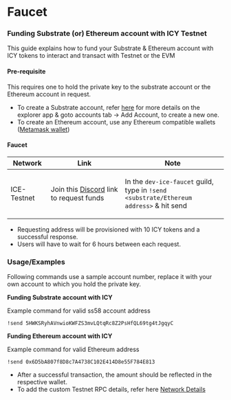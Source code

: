 # Faucet



### Funding Substrate (or) Ethereum account with ICY Testnet

This guide explains how to fund your Substrate & Ethereum account with ICY tokens to interact and transact with Testnet or the EVM

#### Pre-requisite

This requires one to hold the private key to the substrate account or the Ethereum account in request.

* To create a Substrate account, refer [here](polkadot.js-app/using-polkadot.js-app.md) for more details on the explorer app & goto accounts tab -> Add Account, to create a new one.
* To create an Ethereum account, use any Ethereum compatible wallets ([Metamask wallet](https://metamask.io))

#### Faucet

| Network     | Link                                                                   | Note                                                                                                                             |
| ----------- | ---------------------------------------------------------------------- | -------------------------------------------------------------------------------------------------------------------------------- |
| ICE-Testnet | Join this [Discord](https://discord.gg/S24rYCa5) link to request funds | <p>In the <code>dev-ice-faucet</code> guild,<br>type in <code>!send &#x3C;substrate/Ethereum address></code> &#x26; hit send</p> |

* Requesting address will be provisioned with 10 ICY tokens and a successful response.
* Users will have to wait for 6 hours between each request.

### Usage/Examples

Following commands use a sample account number, replace it with your own account to which you hold the private key.

**Funding Substrate account with ICY**

Example command for valid ss58 account address

```
!send 5HWKSRyhAVnwioKWFZS3mvLQtqRc8Z2PsHfQL69tg4tJgqyC
```

**Funding Ethereum account with ICY**

Example command for valid Ethereum address

```
!send 0x6D5bA807f8D8c7A4738C102E414D8e55F784E813
```

* After a successful transaction, the amount should be reflected in the respective wallet.
* To add the custom Testnet RPC details, refer here [Network Details](broken-reference)
